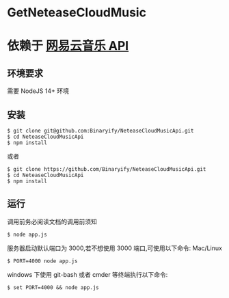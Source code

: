 # GetNeteaseCloudMusic

# 依赖于 [网易云音乐 API](https://github.com/Binaryify/NeteaseCloudMusicApi)
## 环境要求
需要 NodeJS 14+ 环境

## 安装
```
$ git clone git@github.com:Binaryify/NeteaseCloudMusicApi.git
$ cd NeteaseCloudMusicApi
$ npm install
```
或者
```
$ git clone https://github.com/Binaryify/NeteaseCloudMusicApi.git
$ cd NeteaseCloudMusicApi
$ npm install
```
## 运行
调用前务必阅读文档的调用前须知
```
$ node app.js
```
服务器启动默认端口为 3000,若不想使用 3000 端口,可使用以下命令: Mac/Linux
```
$ PORT=4000 node app.js
```
windows 下使用 git-bash 或者 cmder 等终端执行以下命令:
```
$ set PORT=4000 && node app.js
```